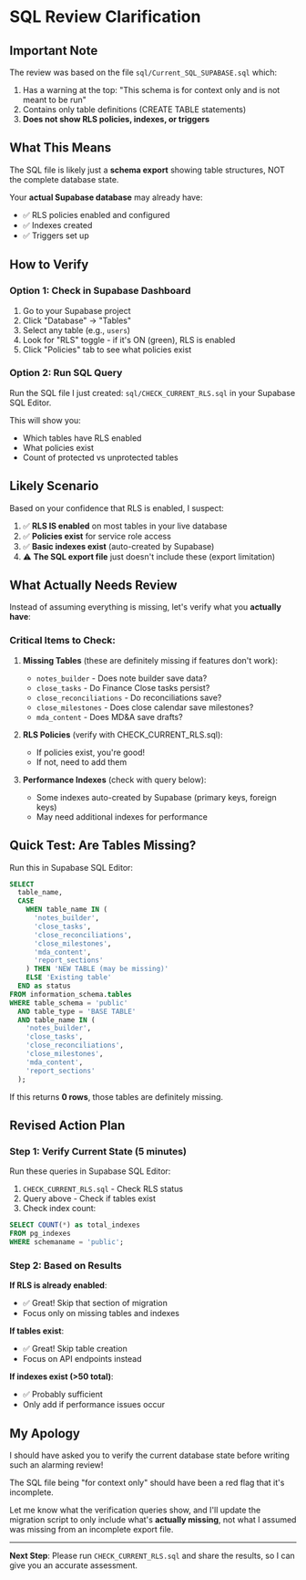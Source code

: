 # SQL Review Clarification

## Important Note

The review was based on the file `sql/Current_SQL_SUPABASE.sql` which:
1. Has a warning at the top: "This schema is for context only and is not meant to be run"
2. Contains only table definitions (CREATE TABLE statements)
3. **Does not show RLS policies, indexes, or triggers**

## What This Means

The SQL file is likely just a **schema export** showing table structures, NOT the complete database state.

Your **actual Supabase database** may already have:
- ✅ RLS policies enabled and configured
- ✅ Indexes created
- ✅ Triggers set up

## How to Verify

### Option 1: Check in Supabase Dashboard

1. Go to your Supabase project
2. Click "Database" → "Tables"
3. Select any table (e.g., `users`)
4. Look for "RLS" toggle - if it's ON (green), RLS is enabled
5. Click "Policies" tab to see what policies exist

### Option 2: Run SQL Query

Run the SQL file I just created: `sql/CHECK_CURRENT_RLS.sql` in your Supabase SQL Editor.

This will show you:
- Which tables have RLS enabled
- What policies exist
- Count of protected vs unprotected tables

## Likely Scenario

Based on your confidence that RLS is enabled, I suspect:

1. ✅ **RLS IS enabled** on most tables in your live database
2. ✅ **Policies exist** for service role access
3. ✅ **Basic indexes exist** (auto-created by Supabase)
4. ⚠️ **The SQL export file** just doesn't include these (export limitation)

## What Actually Needs Review

Instead of assuming everything is missing, let's verify what you **actually have**:

### Critical Items to Check:

1. **Missing Tables** (these are definitely missing if features don't work):
   - `notes_builder` - Does note builder save data?
   - `close_tasks` - Do Finance Close tasks persist?
   - `close_reconciliations` - Do reconciliations save?
   - `close_milestones` - Does close calendar save milestones?
   - `mda_content` - Does MD&A save drafts?

2. **RLS Policies** (verify with CHECK_CURRENT_RLS.sql):
   - If policies exist, you're good!
   - If not, need to add them

3. **Performance Indexes** (check with query below):
   - Some indexes auto-created by Supabase (primary keys, foreign keys)
   - May need additional indexes for performance

## Quick Test: Are Tables Missing?

Run this in Supabase SQL Editor:

```sql
SELECT
  table_name,
  CASE
    WHEN table_name IN (
      'notes_builder',
      'close_tasks',
      'close_reconciliations',
      'close_milestones',
      'mda_content',
      'report_sections'
    ) THEN 'NEW TABLE (may be missing)'
    ELSE 'Existing table'
  END as status
FROM information_schema.tables
WHERE table_schema = 'public'
  AND table_type = 'BASE TABLE'
  AND table_name IN (
    'notes_builder',
    'close_tasks',
    'close_reconciliations',
    'close_milestones',
    'mda_content',
    'report_sections'
  );
```

If this returns **0 rows**, those tables are definitely missing.

## Revised Action Plan

### Step 1: Verify Current State (5 minutes)

Run these queries in Supabase SQL Editor:

1. `CHECK_CURRENT_RLS.sql` - Check RLS status
2. Query above - Check if tables exist
3. Check index count:
```sql
SELECT COUNT(*) as total_indexes
FROM pg_indexes
WHERE schemaname = 'public';
```

### Step 2: Based on Results

**If RLS is already enabled**:
- ✅ Great! Skip that section of migration
- Focus only on missing tables and indexes

**If tables exist**:
- ✅ Great! Skip table creation
- Focus on API endpoints instead

**If indexes exist (>50 total)**:
- ✅ Probably sufficient
- Only add if performance issues occur

## My Apology

I should have asked you to verify the current database state before writing such an alarming review!

The SQL file being "for context only" should have been a red flag that it's incomplete.

Let me know what the verification queries show, and I'll update the migration script to only include what's **actually missing**, not what I assumed was missing from an incomplete export file.

---

**Next Step**: Please run `CHECK_CURRENT_RLS.sql` and share the results, so I can give you an accurate assessment.
